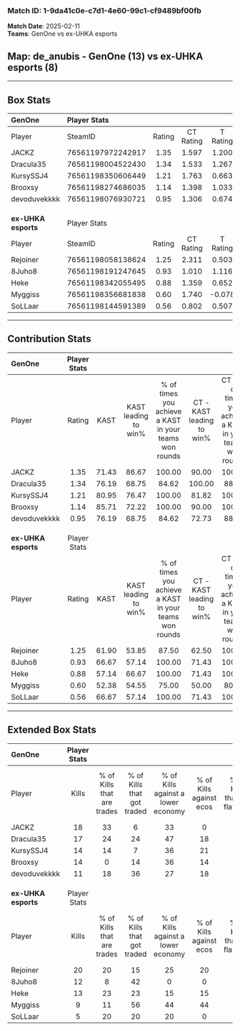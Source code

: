 ### Match ID: 1-9da41c0e-c7d1-4e60-99c1-cf9489bf00fb  
**Match Date**: 2025-02-11  
**Teams**: GenOne vs ex-UHKA esports  

## **Map**: de_anubis - GenOne (13) vs ex-UHKA esports (8)  
---  

## Box Stats  

| **GenOne**          | Player Stats      |        |           |          |       |       |       |         |        |      |     |
| :- | :- | :-: | :-: | :-: | :-: | :-: | :-: | :-: | :-: | :-: | :-: |
| Player              | SteamID           | Rating | CT Rating | T Rating | KAST  |  ADR  | Kills | Assists | Deaths | K/D  | HS% |
| JACKZ               | 76561197972242917 |  1.35  |   1.597   |  1.200   | 71.43 | 81.4  |  18   |    4    |   10   | 1.80 | 55  |
| Dracula35           | 76561198004522430 |  1.34  |   1.533   |  1.267   | 76.19 | 108.7 |  17   |    7    |   14   | 1.21 | 47  |
| KursySSJ4           | 76561198350606449 |  1.21  |   1.763   |  0.663   | 80.95 | 70.6  |  14   |    3    |   10   | 1.40 | 42  |
| Brooxsy             | 76561198274686035 |  1.14  |   1.398   |  1.033   | 85.71 | 60.1  |  14   |    3    |   13   | 1.08 | 50  |
| devoduvekkkk        | 76561198076930721 |  0.95  |   1.306   |  0.674   | 76.19 | 58.9  |  11   |    5    |   13   | 0.85 | 63  |
|                     |                   |        |           |          |       |       |       |         |        |      |     |
|                     |                   |        |           |          |       |       |       |         |        |      |     |
|                     |                   |        |           |          |       |       |       |         |        |      |     |
| **ex-UHKA esports** | Player Stats      |        |           |          |       |       |       |         |        |      |     |
| Player              | SteamID           | Rating | CT Rating | T Rating | KAST  |  ADR  | Kills | Assists | Deaths | K/D  | HS% |
| Rejoiner            | 76561198058138624 |  1.25  |   2.311   |  0.503   | 61.90 | 81.4  |  20   |    2    |   14   | 1.43 | 50  |
| 8Juho8              | 76561198191247645 |  0.93  |   1.010   |  1.116   | 66.67 | 73.1  |  12   |    2    |   14   | 0.86 | 50  |
| Heke                | 76561198342055495 |  0.88  |   1.359   |  0.652   | 57.14 | 78.9  |  13   |    4    |   16   | 0.81 | 53  |
| Myggiss             | 76561198356681838 |  0.60  |   1.740   |  -0.078  | 52.38 | 60.4  |   9   |    5    |   17   | 0.53 | 66  |
| SoLLaar             | 76561198144591389 |  0.56  |   0.802   |  0.507   | 66.67 | 43.4  |   5   |    4    |   14   | 0.36 | 60  |
---  

## Contribution Stats  

| **GenOne**          | Player Stats |       |                      |                                                        |                           |                                                             |                          |                                                            |
| :- | :-: | :-: | :-: | :-: | :-: | :-: | :-: | :-: |
| Player              |    Rating    | KAST  | KAST leading to win% | % of times you achieve a KAST in your teams won rounds | CT - KAST leading to win% | CT - % of times you achieve a KAST in your teams won rounds | T - KAST leading to win% | T - % of times you achieve a KAST in your teams won rounds |
| JACKZ               |     1.35     | 71.43 |        86.67         |                         100.00                         |           90.00           |                           100.00                            |          80.00           |                           100.00                           |
| Dracula35           |     1.34     | 76.19 |        68.75         |                         84.62                          |          100.00           |                            88.89                            |          37.50           |                           75.00                            |
| KursySSJ4           |     1.21     | 80.95 |        76.47         |                         100.00                         |           81.82           |                           100.00                            |          66.67           |                           100.00                           |
| Brooxsy             |     1.14     | 85.71 |        72.22         |                         100.00                         |           90.00           |                           100.00                            |          50.00           |                           100.00                           |
| devoduvekkkk        |     0.95     | 76.19 |        68.75         |                         84.62                          |           72.73           |                            88.89                            |          60.00           |                           75.00                            |
|                     |              |       |                      |                                                        |                           |                                                             |                          |                                                            |
|                     |              |       |                      |                                                        |                           |                                                             |                          |                                                            |
|                     |              |       |                      |                                                        |                           |                                                             |                          |                                                            |
| **ex-UHKA esports** | Player Stats |       |                      |                                                        |                           |                                                             |                          |                                                            |
| Player              |    Rating    | KAST  | KAST leading to win% | % of times you achieve a KAST in your teams won rounds | CT - KAST leading to win% | CT - % of times you achieve a KAST in your teams won rounds | T - KAST leading to win% | T - % of times you achieve a KAST in your teams won rounds |
| Rejoiner            |     1.25     | 61.90 |        53.85         |                         87.50                          |           62.50           |                           100.00                            |          40.00           |                           66.67                            |
| 8Juho8              |     0.93     | 66.67 |        57.14         |                         100.00                         |           71.43           |                           100.00                            |          42.86           |                           100.00                           |
| Heke                |     0.88     | 57.14 |        66.67         |                         100.00                         |           71.43           |                           100.00                            |          60.00           |                           100.00                           |
| Myggiss             |     0.60     | 52.38 |        54.55         |                         75.00                          |           50.00           |                            80.00                            |          66.67           |                           66.67                            |
| SoLLaar             |     0.56     | 66.67 |        57.14         |                         100.00                         |           71.43           |                           100.00                            |          42.86           |                           100.00                           |
---  

## Extended Box Stats  

| **GenOne**          | Player Stats |                            |                            |                                    |                         |                              |                                 |        |                             |                                     |                          |                               |                            |
| :- | :-: | :-: | :-: | :-: | :-: | :-: | :-: | :-: | :-: | :-: | :-: | :-: | :-: |
| Player              |    Kills     | % of Kills that are trades | % of Kills that got traded | % of Kills against a lower economy | % of Kills against ecos | % of Kills that are flawless | % of Kills that are close duels | Deaths | % of Deaths that get traded | % of Deaths against a lower economy | % of Deaths against ecos | % of Deaths that are flawless | % of Deaths that are close |
| JACKZ               |      18      |             33             |             6              |                 33                 |            0            |              61              |                0                |   10   |             30              |                 10                  |            0             |              80               |             10             |
| Dracula35           |      17      |             24             |             24             |                 47                 |           18            |              65              |               12                |   14   |             21              |                 21                  |            0             |              36               |             21             |
| KursySSJ4           |      14      |             14             |             7              |                 36                 |           21            |              71              |                7                |   10   |             30              |                 20                  |            0             |              80               |             0              |
| Brooxsy             |      14      |             0              |             14             |                 36                 |           14            |              43              |                7                |   13   |             31              |                 23                  |            0             |              54               |             0              |
| devoduvekkkk        |      11      |             18             |             36             |                 27                 |           18            |              27              |               18                |   13   |             23              |                 15                  |            0             |              54               |             0              |
|                     |              |                            |                            |                                    |                         |                              |                                 |        |                             |                                     |                          |                               |                            |
|                     |              |                            |                            |                                    |                         |                              |                                 |        |                             |                                     |                          |                               |                            |
|                     |              |                            |                            |                                    |                         |                              |                                 |        |                             |                                     |                          |                               |                            |
| **ex-UHKA esports** | Player Stats |                            |                            |                                    |                         |                              |                                 |        |                             |                                     |                          |                               |                            |
| Player              |    Kills     | % of Kills that are trades | % of Kills that got traded | % of Kills against a lower economy | % of Kills against ecos | % of Kills that are flawless | % of Kills that are close duels | Deaths | % of Deaths that get traded | % of Deaths against a lower economy | % of Deaths against ecos | % of Deaths that are flawless | % of Deaths that are close |
| Rejoiner            |      20      |             20             |             15             |                 25                 |           20            |              60              |               15                |   14   |              7              |                  7                  |            0             |              64               |             0              |
| 8Juho8              |      12      |             8              |             42             |                 0                  |            0            |              67              |                8                |   14   |             14              |                  7                  |            0             |              50               |             21             |
| Heke                |      13      |             23             |             23             |                 15                 |           15            |              54              |                0                |   16   |             19              |                 13                  |            6             |              69               |             0              |
| Myggiss             |      9       |             11             |             56             |                 44                 |           44            |              56              |                0                |   17   |             24              |                 18                  |            12            |              53               |             12             |
| SoLLaar             |      5       |             20             |             20             |                 20                 |            0            |              80              |                0                |   14   |             21              |                 14                  |            0             |              43               |             7              |
